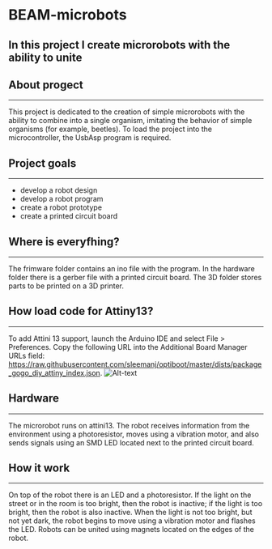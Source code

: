 # BEAM-microbots
In this project I create microrobots with the ability to unite
---
## About progect
---
This project is dedicated to the creation of simple microrobots with the ability to combine into a single organism, imitating the behavior of simple organisms (for example, beetles). To load the project into the microcontroller, the UsbAsp program is required.

## Project goals
---
* develop a robot design
* develop a robot program
* create a robot prototype
* create a printed circuit board
  
## Where is everyfhing?
---
The frimware folder contains an ino file with the program. In the hardware folder there is a gerber file with a printed circuit board. The 3D folder stores parts to be printed on a 3D printer.

## How load code for Attiny13?
---
 To add Attini 13 support, launch the Arduino IDE and select File > Preferences. Copy the following URL into the Additional Board Manager URLs field: https://raw.githubusercontent.com/sleemanj/optiboot/master/dists/package_gogo_diy_attiny_index.json.
 ![Alt-text](https://voltiq.ru/wp-content/uploads/program-attiny-13-attiny-13-a-arduino-ide-5.jpg "Ork")
## Hardware
---
The microrobot runs on attini13. The robot receives information from the environment using a photoresistor, moves using a vibration motor, and also sends signals using an SMD LED located next to the printed circuit board.
## How it work
---
On top of the robot there is an LED and a photoresistor. If the light on the street or in the room is too bright, then the robot is inactive; if the light is too bright, then the robot is also inactive. When the light is not too bright, but not yet dark, the robot begins to move using a vibration motor and flashes the LED.
Robots can be united using magnets located on the edges of the robot.

